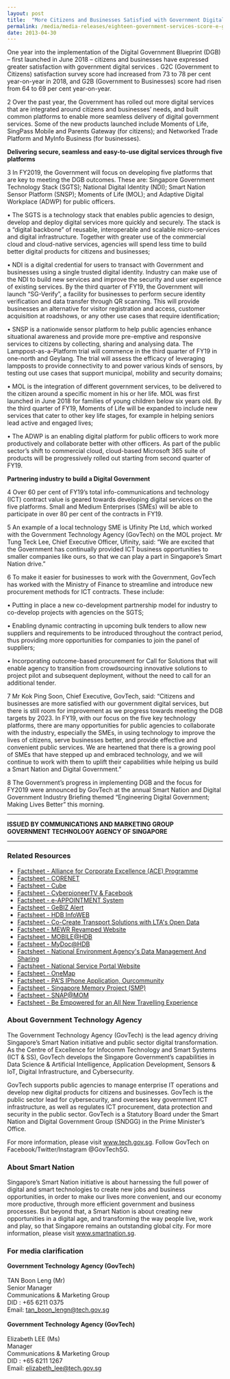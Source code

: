 ```yaml
---
layout: post
title:  "More Citizens and Businesses Satisfied with Government Digital Services"
permalink: /media/media-releases/eighteen-government-services-score-e-government-excellence-awards
date: 2013-04-30
---
```

One year into the implementation of the Digital Government Blueprint (DGB) – first launched in June 2018 – citizens and businesses have expressed greater satisfaction with government digital services .  G2C (Government to Citizens) satisfaction survey score had increased from 73 to 78 per cent year-on-year in 2018, and G2B (Government to Businesses) score had risen from 64 to 69 per cent year-on-year. 

2	Over the past year, the Government has rolled out more digital services that are integrated around citizens and businesses’ needs, and built common platforms to enable more seamless delivery of digital government services. Some of the new products launched include Moments of Life, SingPass Mobile and Parents Gateway (for citizens); and Networked Trade Platform and MyInfo Business (for businesses). 

**Delivering secure, seamless and easy-to-use digital services through five platforms**

3	In FY2019, the Government will focus on developing five platforms that are key to meeting the DGB outcomes. These are: Singapore Government Technology Stack (SGTS); National Digital Identity (NDI); Smart Nation Sensor Platform (SNSP); Moments of Life (MOL); and Adaptive Digital Workplace (ADWP) for public officers. 

•	The SGTS is a technology stack that enables public agencies to design, develop and deploy digital services more quickly and securely. The stack is a “digital backbone” of reusable, interoperable and scalable micro-services and digital infrastructure. Together with greater use of the commercial cloud and cloud-native services, agencies will spend less time to build better digital products for citizens and businesses;

•	NDI is a digital credential for users to transact with Government and businesses using a single trusted digital identity. Industry can make use of the NDI to build new services and improve the security and user experience of existing services. By the third quarter of FY19, the Government will launch “SG-Verify”, a facility for businesses to perform secure identity verification and data transfer through QR scanning. This will provide businesses an alternative for visitor registration and access, customer acquisition at roadshows, or any other use cases that require identification;

•	SNSP is a nationwide sensor platform to help public agencies enhance situational awareness and provide more pre-emptive and responsive services to citizens by collecting, sharing and analysing data. The Lamppost-as-a-Platform trial will commence in the third quarter of FY19 in one-north and Geylang. The trial will assess the efficacy of leveraging lampposts to provide connectivity to and power various kinds of sensors, by testing out use cases that support municipal, mobility and security domains; 

•	MOL is the integration of different government services, to be delivered to the citizen around a specific moment in his or her life. MOL was first launched in June 2018 for families of young children below six years old. By the third quarter of FY19, Moments of Life will be expanded to include new services that cater to other key life stages, for example in helping seniors lead active and engaged lives;  

•	The ADWP is an enabling digital platform for public officers to work more productively and collaborate better with other officers. As part of the public sector’s shift to commercial cloud, cloud-based Microsoft 365 suite of products will be progressively rolled out starting from second quarter of FY19.

**Partnering industry to build a Digital Government**

4	Over 60 per cent of FY19’s total info-communications and technology (ICT) contract value is geared towards developing digital services on the five platforms.  Small and Medium Enterprises (SMEs) will be able to participate in over 80 per cent of the contracts in FY19. 

5	An example of a local technology SME is Ufinity Pte Ltd, which worked with the Government Technology Agency (GovTech) on the MOL project. Mr Tung Teck Lee, Chief Executive Officer, Ufinity, said: “We are excited that the Government has continually provided ICT business opportunities to smaller companies like ours, so that we can play a part in Singapore’s Smart Nation drive.” 

6	To make it easier for businesses to work with the Government, GovTech has worked with the Ministry of Finance to streamline and introduce new procurement methods for ICT contracts. These include:

•	Putting in place a new co-development partnership model for industry to co-develop projects with agencies on the SGTS;

•	Enabling dynamic contracting in upcoming bulk tenders to allow new suppliers and requirements to be introduced throughout the contract period, thus providing more opportunities for companies to join the panel of suppliers; 

•	Incorporating outcome-based procurement for Call for Solutions that will enable agency to transition from crowdsourcing innovative solutions to project pilot and subsequent deployment, without the need to call for an additional tender.

7	Mr Kok Ping Soon, Chief Executive, GovTech, said: “Citizens and businesses are more satisfied with our government digital services, but there is still room for improvement as we progress towards meeting the DGB targets by 2023. In FY19, with our focus on the five key technology platforms, there are many opportunities for public agencies to collaborate with the industry, especially the SMEs, in using technology to improve the lives of citizens, serve businesses better, and provide effective and convenient public services. We are heartened that there is a growing pool of SMEs that have stepped up and embraced technology, and we will continue to work with them to uplift their capabilities while helping us build a Smart Nation and Digital Government.”

8	The Government’s progress in implementing DGB and the focus for FY2019 were announced by GovTech at the annual Smart Nation and Digital Government Industry Briefing themed “Engineering Digital Government; Making Lives Better” this morning.  

---

**ISSUED BY COMMUNICATIONS AND MARKETING GROUP**<br>
**GOVERNMENT TECHNOLOGY AGENCY OF SINGAPORE**

---

### **Related Resources**
* [Factsheet - Alliance for Corporate Excellence (ACE) Programme](/files/media/media-releases/2013/04/factsheetACEpdf.pdf)
* [Factsheet - CORENET](/files/media/media-releases/2013/04/factsheetBCAsCORENETpdf.pdf)
* [Factsheet - Cube](/files/media/media-releases/2013/04/factsheetCubepdf.pdf)
* [Factsheet - CyberpioneerTV & Facebook](/files/media/media-releases/2013/04/factsheetcyberpioneerTVpdf.pdf)
* [Factsheet - e-APPOINTMENT System](/files/media/media-releases/2013/04/factsheeteapppdf.pdf)
* [Factsheet - GeBIZ Alert](/files/media/media-releases/2013/04/factsheetGeBIZpdf.pdf)
* [Factsheet - HDB InfoWEB](/files/media/media-releases/2013/04/factsheetInfoWEBpdf.pdf)
* [Factsheet - Co-Create Transport Solutions with LTA's Open Data](/files/media/media-releases/2013/04/factsheetLTApdf.pdf)
* [Factsheet - MEWR Revamped Website](/files/media/media-releases/2013/04/factsheetMEWRpdf.pdf)
* [Factsheet - MOBILE@HDB](/files/media/media-releases/2013/04/factsheetmobilehdbpdf.pdf)
* [Factsheet - MyDoc@HDB](/files/media/media-releases/2013/04/factsheetMyDocHDBpdf.pdf)
* [Factsheet - National Environment Agency's Data Management And Sharing](/files/media/media-releases/2013/04/factsheetNEApdf.pdf)
* [Factsheet - National Service Portal Website](/files/media/media-releases/2013/04/factsheetNSPortalpdf.pdf)
* [Factsheet - OneMap](/files/media/media-releases/2013/04/factsheetOneMappdf.pdf)
* [Factsheet - PA'S IPhone Application, Ourcommunity](/files/media/media-releases/2013/04/factsheetPAiPhoneApppdf.pdf)
* [Factsheet - Singapore Memory Project (SMP)](/files/media/media-releases/2013/04/factsheetsmppdf.pdf)
* [Factsheet - SNAP@MOM](/files/media/media-releases/2013/04/factsheetSNAPpdf.pdf)
* [Factsheet - Be Empowered for an All New Travelling Experience](/files/media/media-releases/2013/04/factsheettravelexppdf.pdf)


### **About Government Technology Agency**
The Government Technology Agency (GovTech) is the lead agency driving Singapore’s Smart Nation initiative and public sector digital transformation. As the Centre of Excellence for Infocomm Technology and Smart Systems (ICT & SS), GovTech develops the Singapore Government’s capabilities in Data Science & Artificial Intelligence, Application Development, Sensors & IoT, Digital Infrastructure, and Cybersecurity.  

GovTech supports public agencies to manage enterprise IT operations and develop new digital products for citizens and businesses. GovTech is the public sector lead for cybersecurity, and oversees key government ICT infrastructure, as well as regulates ICT procurement, data protection and security in the public sector.  GovTech is a Statutory Board under the Smart Nation and Digital Government Group (SNDGG) in the Prime Minister’s Office. 

For more information, please visit www.tech.gov.sg. Follow GovTech on Facebook/Twitter/Instagram @GovTechSG.


### **About Smart Nation**
Singapore’s Smart Nation initiative is about harnessing the full power of digital and smart technologies to create new jobs and business opportunities, in order to make our lives more convenient, and our economy more productive, through more efficient government and business processes. But beyond that, a Smart Nation is about creating new opportunities in a digital age, and transforming the way people live, work and play, so that Singapore remains an outstanding global city. For more information, please visit www.smartnation.sg.



### **For media clarification**
**Government Technology Agency (GovTech)**
<br>
<br>TAN Boon Leng (Mr)
<br>Senior Manager
<br>Communications & Marketing Group
<br>DID : +65 6211 0375
<br>Email: tan_boon_lengn@tech.gov.sg
<br>
<br>**Government Technology Agency (GovTech)**
<br>
<br>Elizabeth LEE (Ms)
<br>Manager
<br>Communications & Marketing Group 
<br>DID : +65 6211 1267
<br>Email: elizabeth_lee@tech.gov.sg
